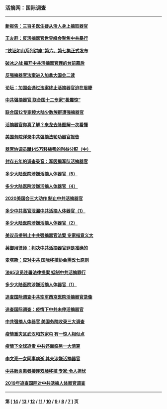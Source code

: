 ### 活摘网：国际调查
---
#### [新报告：三百多医生疑从活人身上摘取器官](../../pages/nf5947/n13703044.md?06040430) 
#### [王友群：反活摘器官世界峰会聚焦中共暴行](../../pages/nf5947/n13250738.md?06040430) 
#### [“铁证如山系列讲座”第六、第七集正式发布](../../pages/nf5947/n13106287.md?06040430) 
#### [破冰之战 揭开中共活摘器官罪的台前幕后](../../pages/nf5947/n13082457.md?06040430) 
#### [反强摘器官法案进入加拿大国会二读](../../pages/nf5947/n13033450.md?06040430) 
#### [论坛：加国会通过法案终止活摘器官迫在眉睫](../../pages/nf5947/n13029839.md?06040430) 
#### [中共强摘器官 联合国十二专家“极震惊”](../../pages/nf5947/n13024313.md?06040430) 
#### [联合国12专家控大陆少数族群遭强摘器官](../../pages/nf5947/n13023877.md?06040430) 
#### [活摘器官你真了解？来龙去脉图解一次看懂](../../pages/nf5947/n13013820.md?06040430) 
#### [美国务院详录中共强摘法轮功器官报告](../../pages/nf5947/n12944519.md?06040430) 
#### [器官协调员曝145万移植费的利益分配（中）](../../pages/nf5947/n12894547.md?06040430) 
#### [封存五年的调查录音：军医揭军队活摘器官](../../pages/nf5947/n12798692.md?06040430) 
#### [多少大陆医院涉嫌活摘人体器官（5）](../../pages/nf5947/n12768383.md?06040430) 
#### [多少大陆医院涉嫌活摘人体器官（4）](../../pages/nf5947/n12664434.md?06040430) 
#### [2020美国会三大动作 制止中共活摘器官](../../pages/nf5947/n12682004.md?06040430) 
#### [多少中共高官泄漏中共活摘人体器官（1）](../../pages/nf5947/n12671234.md?06040430) 
#### [多少大陆医院涉嫌活摘人体器官（2）](../../pages/nf5947/n12655589.md?06040430) 
#### [美议员提制止中共强摘器官法案 专家指意义大](../../pages/nf5947/n12630561.md?06040430) 
#### [英御用律师：判决中共活摘器官罪是准确的](../../pages/nf5947/n12580740.md?06040430) 
#### [麦塔斯：应对中共 国际移植协会需改七原则](../../pages/nf5947/n12514711.md?06040430) 
#### [法65议员连署法律提案 抵制中共活摘罪行](../../pages/nf5947/n12437047.md?06040430) 
#### [多少大陆医院涉嫌活摘人体器官（1）](../../pages/nf5947/n12414284.md?06040430) 
#### [追查国际调查中共空军西京医院活摘器官录像](../../pages/nf5947/n12348837.md?06040430) 
#### [追查国际调查：疫情下中共未停活摘器官](../../pages/nf5947/n12273415.md?06040430) 
#### [中共强摘人体器官 美国务院收录三大调查](../../pages/nf5947/n12181488.md?06040430) 
#### [疫情重灾区武汉和苏家屯 有一惊人相似点](../../pages/nf5947/n12150824.md?06040430) 
#### [疫情下全球追责 中共还面临另一大清算](../../pages/nf5947/n12070397.md?06040430) 
#### [李文亮一女同事病逝 其夫涉嫌活摘器官](../../pages/nf5947/n11957882.md?06040430) 
#### [中共肺炎患者接连双肺移植 专家:令人担忧](../../pages/nf5947/n11945516.md?06040430) 
#### [2019年追查国际对中共活摘人体器官调查](../../pages/nf5947/n11917733.md?06040430) 

---
#### 第 [ [14](./14.md?06040430) / [13](./13.md?06040430) / [12](./12.md?06040430) / [11](./11.md?06040430) / [10](./10.md?06040430) / [9](./9.md?06040430) / [8](./8.md?06040430) / [7](./7.md?06040430) ] 页

